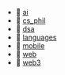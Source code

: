 * 📂 [ai](ai)
* 📂 [cs_phil](cs_phil)
* 📂 [dsa](dsa)
* 📂 [languages](languages)
* 📂 [mobile](mobile)
* 📂 [web](web)
* 📂 [web3](web3)
